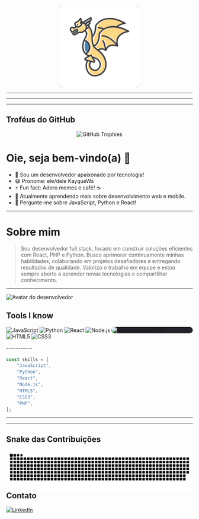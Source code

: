 <p align="center">
  <img src="Img/avatar.svg" width="220" alt="Desenvolvedor no escuro" align="center" style="background:#22242a; border-radius:12px;"/>
</p>

---
---
---
## Troféus do GitHub

<div align="center">
  <img src="https://github-profile-trophy.vercel.app/?username=Kayquews&theme=darkhub&row=2&column=4" width="850" alt="GitHub Trophies"/>
</div>


# Oie, seja bem-vindo(a) 👋

- 🔭 Sou um desenvolvedor apaixonado por tecnologia!
- 😄 Pronome: ele/dele KayqueWs
- ⚡ Fun fact: Adoro memes e café! ☕
- 🌱 Atualmente aprendendo mais sobre desenvolvimento web e mobile.
- 💬 Pergunte-me sobre JavaScript, Python e React!
---
# Sobre mim

> Sou desenvolvedor full stack, focado em construir soluções eficientes com React, PHP e Python. Busco aprimorar continuamente minhas habilidades, colaborando em projetos desafiadores e entregando resultados de qualidade. Valorizo o trabalho em equipe e estou sempre aberto a aprender novas tecnologias e compartilhar conhecimento.

-----------

<p>
    <img src="Img/avatar%20(1).svg" alt="Avatar do desenvolvedor">
</p>

## Tools I know


<p align="left">
  <img src="Img/ai-robot-assistant.gif" width="220" alt="Robot assistant GIF" align="right"
       style="background:#22242a; border-radius:12px;"/>
</p>


<p>
  <img src="https://img.shields.io/badge/-JavaScript-333?style=flat&logo=javascript" alt="JavaScript" />
  <img src="https://img.shields.io/badge/-Python-333?style=flat&logo=python" alt="Python" />
  <img src="https://img.shields.io/badge/-React-333?style=flat&logo=react" alt="React" />
  <img src="https://img.shields.io/badge/-Node.js-333?style=flat&logo=node.js" alt="Node.js" />
  <img src="https://img.shields.io/badge/-HTML5-333?style=flat&logo=html5" alt="HTML5" />
  <img src="https://img.shields.io/badge/-CSS3-333?style=flat&logo=css3" alt="CSS3" />
</p>
-----------

```js
const skills = [
    "JavaScript",
    "Python",
    "React",
    "Node.js",
    "HTML5",
    "CSS3",
    "PHP",
];
```

---
---

## Snake das Contribuições

<p align="center" style="background:#22242a; border-radius:12px;" >
  <img src="./output/github-contribution-grid-snake.svg" alt="snake gif" width="800" align="right"/>
</p>

---

## Contato

[![LinkedIn](https://img.shields.io/badge/-LinkedIn-181717?style=flat&logo=linkedin)](https://www.linkedin.com/in/kayque-wallace-da-silva-534806261/)
